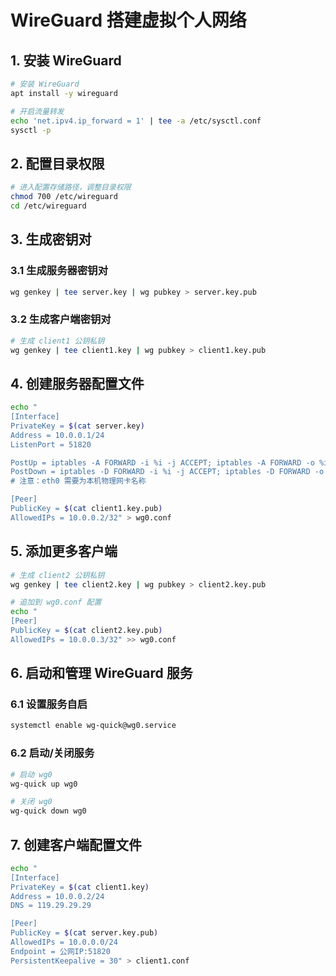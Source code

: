 # WireGuard 搭建虚拟个人网络

## 1. 安装 WireGuard

```bash
# 安装 WireGuard
apt install -y wireguard

# 开启流量转发
echo 'net.ipv4.ip_forward = 1' | tee -a /etc/sysctl.conf
sysctl -p
```

## 2. 配置目录权限

```bash
# 进入配置存储路径，调整目录权限
chmod 700 /etc/wireguard
cd /etc/wireguard
```

## 3. 生成密钥对

### 3.1 生成服务器密钥对

```bash
wg genkey | tee server.key | wg pubkey > server.key.pub
```

### 3.2 生成客户端密钥对

```bash
# 生成 client1 公钥私钥
wg genkey | tee client1.key | wg pubkey > client1.key.pub
```

## 4. 创建服务器配置文件

```bash
echo "
[Interface]
PrivateKey = $(cat server.key)
Address = 10.0.0.1/24
ListenPort = 51820

PostUp = iptables -A FORWARD -i %i -j ACCEPT; iptables -A FORWARD -o %i -j ACCEPT; iptables -t nat -A POSTROUTING -o eth0 -j MASQUERADE
PostDown = iptables -D FORWARD -i %i -j ACCEPT; iptables -D FORWARD -o %i -j ACCEPT; iptables -t nat -D POSTROUTING -o eth0 -j MASQUERADE
# 注意：eth0 需要为本机物理网卡名称

[Peer]
PublicKey = $(cat client1.key.pub)
AllowedIPs = 10.0.0.2/32" > wg0.conf
```

## 5. 添加更多客户端

```bash
# 生成 client2 公钥私钥
wg genkey | tee client2.key | wg pubkey > client2.key.pub

# 追加到 wg0.conf 配置
echo "
[Peer]
PublicKey = $(cat client2.key.pub)
AllowedIPs = 10.0.0.3/32" >> wg0.conf
```

## 6. 启动和管理 WireGuard 服务

### 6.1 设置服务自启

```bash
systemctl enable wg-quick@wg0.service
```

### 6.2 启动/关闭服务

```bash
# 启动 wg0
wg-quick up wg0

# 关闭 wg0
wg-quick down wg0
```

## 7. 创建客户端配置文件

```bash
echo "
[Interface]
PrivateKey = $(cat client1.key)
Address = 10.0.0.2/24
DNS = 119.29.29.29

[Peer]
PublicKey = $(cat server.key.pub)
AllowedIPs = 10.0.0.0/24
Endpoint = 公网IP:51820
PersistentKeepalive = 30" > client1.conf
```